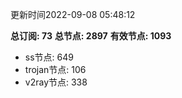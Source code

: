 更新时间2022-09-08 05:48:12

**总订阅: 73**
**总节点: 2897**
**有效节点: 1093**
- ss节点: 649
- trojan节点: 106
- v2ray节点: 338

